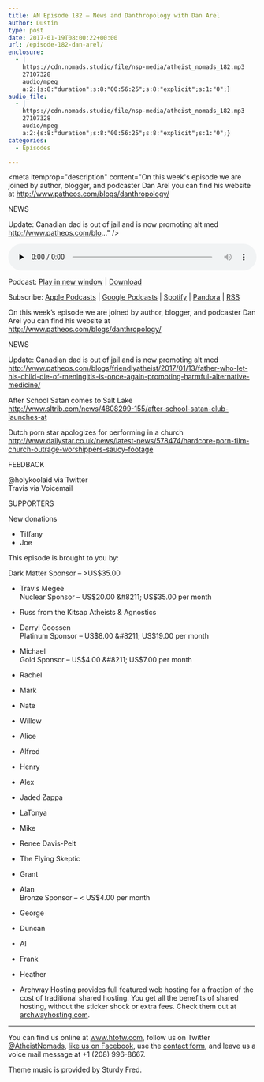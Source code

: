 ```yaml
---
title: AN Episode 182 – News and Danthropology with Dan Arel
author: Dustin
type: post
date: 2017-01-19T08:00:22+00:00
url: /episode-182-dan-arel/
enclosure:
  - |
    https://cdn.nomads.studio/file/nsp-media/atheist_nomads_182.mp3
    27107328
    audio/mpeg
    a:2:{s:8:"duration";s:8:"00:56:25";s:8:"explicit";s:1:"0";}
audio_file:
  - |
    https://cdn.nomads.studio/file/nsp-media/atheist_nomads_182.mp3
    27107328
    audio/mpeg
    a:2:{s:8:"duration";s:8:"00:56:25";s:8:"explicit";s:1:"0";}
categories:
  - Episodes

---
```

<div itemscope itemtype="http://schema.org/AudioObject">
  <meta itemprop="name" content=" episode 182 &#8211; News and Danthropology with Dan Arel" />
  
  <meta itemprop="uploadDate" content="2017-01-19T01:00:22-07:00" />
  
  <meta itemprop="encodingFormat" content="audio/mpeg" />
  
  <meta itemprop="duration" content="PT56M25S" />
  
  <meta itemprop="description" content="On this week's episode we are joined by author, blogger, and podcaster Dan Arel you can find his website at http://www.patheos.com/blogs/danthropology/

NEWS

Update: Canadian dad is out of jail and is now promoting alt med
http://www.patheos.com/blo..." />
  
  <meta itemprop="contentUrl" content="https://dts.podtrac.com/redirect.mp3/cdn.nomads.studio/file/nsp-media/atheist_nomads_182.mp3" />
  
  <meta itemprop="contentSize" content="25.9" />
  </p> 
  
  <div class="powerpress_player" id="powerpress_player_8444">
    <audio class="wp-audio-shortcode" id="audio-1450-188" preload="none" style="width: 100%;" controls="controls"><source type="audio/mpeg" src="https://dts.podtrac.com/redirect.mp3/cdn.nomads.studio/file/nsp-media/atheist_nomads_182.mp3?_=188" /><a href="https://dts.podtrac.com/redirect.mp3/cdn.nomads.studio/file/nsp-media/atheist_nomads_182.mp3">https://dts.podtrac.com/redirect.mp3/cdn.nomads.studio/file/nsp-media/atheist_nomads_182.mp3</a></audio>
  </div>
</div>

<p class="powerpress_links powerpress_links_mp3">
  Podcast: <a href="https://dts.podtrac.com/redirect.mp3/cdn.nomads.studio/file/nsp-media/atheist_nomads_182.mp3" class="powerpress_link_pinw" target="_blank" title="Play in new window" onclick="return powerpress_pinw('https://htotw.com/?powerpress_pinw=1450-podcast');" rel="nofollow">Play in new window</a> | <a href="https://dts.podtrac.com/redirect.mp3/cdn.nomads.studio/file/nsp-media/atheist_nomads_182.mp3" class="powerpress_link_d" title="Download" rel="nofollow" download="atheist_nomads_182.mp3">Download</a>
</p>

<p class="powerpress_links powerpress_subscribe_links">
  Subscribe: <a href="https://podcasts.apple.com/us/podcast/humanists-take-on-the-world/id530050098?mt=2&ls=1" class="powerpress_link_subscribe powerpress_link_subscribe_itunes" target="_blank" title="Subscribe on Apple Podcasts" rel="nofollow">Apple Podcasts</a> | <a href="https://www.google.com/podcasts?feed=aHR0cDovL2F0aGVpc3Rub21hZHMubGlic3luLmNvbS9yc3M%3D" class="powerpress_link_subscribe powerpress_link_subscribe_googleplay" target="_blank" title="Subscribe on Google Podcasts" rel="nofollow">Google Podcasts</a> | <a href="https://open.spotify.com/show/3LzK2xZGike6Tc1GEMtMbr?si=LieN9SNuTpq96smuaUsH8A" class="powerpress_link_subscribe powerpress_link_subscribe_spotify" target="_blank" title="Subscribe on Spotify" rel="nofollow">Spotify</a> | <a href="https://www.pandora.com/podcast/atheist-nomads/PC:10122?corr=62071012&part=ug" class="powerpress_link_subscribe powerpress_link_subscribe_pandora" target="_blank" title="Subscribe on Pandora" rel="nofollow">Pandora</a> | <a href="https://htotw.com/feed/podcast/" class="powerpress_link_subscribe powerpress_link_subscribe_rss" target="_blank" title="Subscribe via RSS" rel="nofollow">RSS</a>
</p>

On this week&#8217;s episode we are joined by author, blogger, and podcaster Dan Arel you can find his website at <a href="http://www.patheos.com/blogs/danthropology/" target="_blank" rel="noopener">http://www.patheos.com/blogs/danthropology/</a>

NEWS

Update: Canadian dad is out of jail and is now promoting alt med  
<a href="http://www.patheos.com/blogs/friendlyatheist/2017/01/13/father-who-let-his-child-die-of-meningitis-is-once-again-promoting-harmful-alternative-medicine/" target="_blank" rel="noopener">http://www.patheos.com/blogs/friendlyatheist/2017/01/13/father-who-let-his-child-die-of-meningitis-is-once-again-promoting-harmful-alternative-medicine/</a>

After School Satan comes to Salt Lake  
<a href="http://www.sltrib.com/news/4808299-155/after-school-satan-club-launches-at" target="_blank" rel="noopener">http://www.sltrib.com/news/4808299-155/after-school-satan-club-launches-at</a>

Dutch porn star apologizes for performing in a church  
<a href="http://www.dailystar.co.uk/news/latest-news/578474/hardcore-porn-film-church-outrage-worshippers-saucy-footage" target="_blank" rel="noopener">http://www.dailystar.co.uk/news/latest-news/578474/hardcore-porn-film-church-outrage-worshippers-saucy-footage</a>

FEEDBACK

@holykoolaid via Twitter  
Travis via Voicemail

SUPPORTERS

New donations  
* Tiffany  
* Joe

This episode is brought to you by:

Dark Matter Sponsor &#8211; >US$35.00  
* Travis Megee  
Nuclear Sponsor &#8211; US$20.00 &#8211; US$35.00 per month  
* Russ from the Kitsap Atheists & Agnostics  
* Darryl Goossen  
Platinum Sponsor &#8211; US$8.00 &#8211; US$19.00 per month  
* Michael  
Gold Sponsor &#8211; US$4.00 &#8211; US$7.00 per month  
* Rachel  
* Mark  
* Nate  
* Willow  
* Alice  
* Alfred  
* Henry  
* Alex  
* Jaded Zappa  
* LaTonya  
* Mike  
* Renee Davis-Pelt  
* The Flying Skeptic  
* Grant  
* Alan  
Bronze Sponsor &#8211; < US$4.00 per month  
* George  
* Duncan  
* Al  
* Frank  
* Heather

* Archway Hosting provides full featured web hosting for a fraction of the cost of traditional shared hosting. You get all the benefits of shared hosting, without the sticker shock or extra fees. Check them out at <a href="http://archwayhosting.com/" target="_blank" rel="noopener">archwayhosting.com</a>.

<hr width="500" />

You can find us online at <a href="https://www.htotw.com/" target="_blank" rel="noopener">www.htotw.com</a>, follow us on Twitter <a href="https://htotw.com/twitter" target="_blank" rel="noopener">@AtheistNomads</a>, <a href="https://htotw.com/facebook" target="_blank" rel="noopener">like us on Facebook</a>, use the [contact form](https://htotw.com/contact), and leave us a voice mail message at +1 (208) 996-8667.

Theme music is provided by Sturdy Fred.